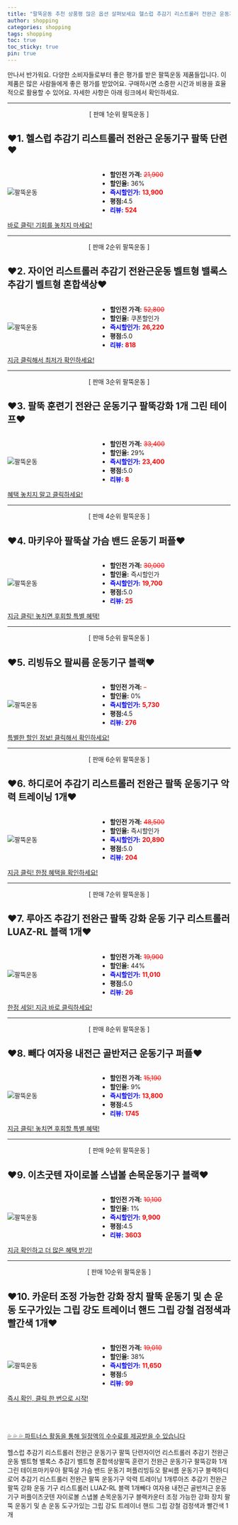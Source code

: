 ```yaml
---
title: "팔뚝운동 추천 상품평 많은 옵션 살펴보세요 헬스럽 추감기 리스트롤러 전완근 운동기구"
author: shopping
categories: shopping
tags: shopping
toc: true
toc_sticky: true
pin: true
---
```

만나서 반가워요. 다양한 소비자들로부터 좋은 평가를 받은 팔뚝운동 제품들입니다. 이 제품은 많은 사람들에게 좋은 평가를 받았어요. 구매하시면 소중한 시간과 비용을 효율적으로 활용할 수 있어요. 자세한 사항은 아래 링크에서 확인하세요.

---
<p class="toplist" style="margin: 0 auto; display: block; width: fit-content;">[ 판매 1순위 팔뚝운동 ]</p>

<h2><strong>❤️1. 헬스럽 추감기 리스트롤러 전완근 운동기구 팔뚝 단련❤️</strong></h2>

<div style="display: flex; align-items: center;">
    <div style="flex: 0.4;">
        <img src="https://thumbnail8.coupangcdn.com/thumbnails/remote/230x230ex/image/vendor_inventory/b077/544861860c890a9914e391e7a552791c968b512c3092a43a92cd038717a8.jpg" alt="팔뚝운동" style="max-width: 100%;">
    </div>
    <div style="flex: 0.6; margin-left: 10px;">
        <ul>
            <li><strong>할인전 가격:</strong> <del style="color: red;">21,900</del></li>
            <li><strong>할인율:</strong> 36%</li>
            <li><span style='color:blue'><strong>즉시할인가:</strong></span> <span style='color:red'><strong>13,900</strong></span></li>
            <li><strong>평점:</strong>4.5</li>
            <li><span style='color:blue'><strong>리뷰:</strong></span> <span style='color:red'><strong>524</strong></span></li>
        </ul>
    </div>
</div>
<div class="center">
    <a href="https://selin100587001.github.io?lptag=AF9450613&subid=githubio&pageKey=7045233164&traceid=V0-153&itemId=17433907184&vendorItemId=84602814397" class="myButton">
        바로 클릭! 기회를 놓치지 마세요!
    </a>
</div>


---
<p class="toplist" style="margin: 0 auto; display: block; width: fit-content;">[ 판매 2순위 팔뚝운동 ]</p>

<h2><strong>❤️2. 자이언 리스트롤러 추감기 전완근운동 벨트형 밸록스 추감기 벨트형 혼합색상❤️</strong></h2>

<div style="display: flex; align-items: center;">
    <div style="flex: 0.4;">
        <img src="https://thumbnail10.coupangcdn.com/thumbnails/remote/230x230ex/image/vendor_inventory/bbe3/602460f5bf1ed91633da20450ab97c982eda3ffaa752534f865ca19aa33f.jpg" alt="팔뚝운동" style="max-width: 100%;">
    </div>
    <div style="flex: 0.6; margin-left: 10px;">
        <ul>
            <li><strong>할인전 가격:</strong> <del style="color: red;">52,800</del></li>
            <li><strong>할인율:</strong> 쿠폰할인가</li>
            <li><span style='color:blue'><strong>즉시할인가:</strong></span> <span style='color:red'><strong>26,220</strong></span></li>
            <li><strong>평점:</strong>5.0</li>
            <li><span style='color:blue'><strong>리뷰:</strong></span> <span style='color:red'><strong>818</strong></span></li>
        </ul>
    </div>
</div>
<div class="center">
    <a href="https://selin100587001.github.io?lptag=AF9450613&subid=githubio&pageKey=6213841872&traceid=V0-153&itemId=12398959562&vendorItemId=79668495334" class="myButton">
        지금 클릭해서 최저가 확인하세요!
    </a>
</div>


---
<p class="toplist" style="margin: 0 auto; display: block; width: fit-content;">[ 판매 3순위 팔뚝운동 ]</p>

<h2><strong>❤️3. 팔뚝 훈련기 전완근 운동기구 팔뚝강화 1개 그린 테이프❤️</strong></h2>

<div style="display: flex; align-items: center;">
    <div style="flex: 0.4;">
        <img src="https://thumbnail7.coupangcdn.com/thumbnails/remote/230x230ex/image/vendor_inventory/fe51/bf8acd19d3b421ba3e555d990fb115404a5f60750bf75c155f655c3175ef.jpg" alt="팔뚝운동" style="max-width: 100%;">
    </div>
    <div style="flex: 0.6; margin-left: 10px;">
        <ul>
            <li><strong>할인전 가격:</strong> <del style="color: red;">33,400</del></li>
            <li><strong>할인율:</strong> 29%</li>
            <li><span style='color:blue'><strong>즉시할인가:</strong></span> <span style='color:red'><strong>23,400</strong></span></li>
            <li><strong>평점:</strong>5.0</li>
            <li><span style='color:blue'><strong>리뷰:</strong></span> <span style='color:red'><strong>8</strong></span></li>
        </ul>
    </div>
</div>
<div class="center">
    <a href="https://selin100587001.github.io?lptag=AF9450613&subid=githubio&pageKey=8042777231&traceid=V0-153&itemId=22525144670&vendorItemId=89567168984" class="myButton">
        혜택 놓치지 말고 클릭하세요!
    </a>
</div>


---
<p class="toplist" style="margin: 0 auto; display: block; width: fit-content;">[ 판매 4순위 팔뚝운동 ]</p>

<h2><strong>❤️4. 마키우아 팔뚝살 가슴 밴드 운동기 퍼플❤️</strong></h2>

<div style="display: flex; align-items: center;">
    <div style="flex: 0.4;">
        <img src="https://thumbnail6.coupangcdn.com/thumbnails/remote/230x230ex/image/vendor_inventory/ec48/5982963d663a14636b47aeca5bda6b8d7d1e4a13e50d26f788077ec3d8f4.jpg" alt="팔뚝운동" style="max-width: 100%;">
    </div>
    <div style="flex: 0.6; margin-left: 10px;">
        <ul>
            <li><strong>할인전 가격:</strong> <del style="color: red;">30,000</del></li>
            <li><strong>할인율:</strong> 즉시할인가</li>
            <li><span style='color:blue'><strong>즉시할인가:</strong></span> <span style='color:red'><strong>19,700</strong></span></li>
            <li><strong>평점:</strong>5.0</li>
            <li><span style='color:blue'><strong>리뷰:</strong></span> <span style='color:red'><strong>25</strong></span></li>
        </ul>
    </div>
</div>
<div class="center">
    <a href="https://selin100587001.github.io?lptag=AF9450613&subid=githubio&pageKey=7593950617&traceid=V0-153&itemId=20073380188&vendorItemId=87378844482" class="myButton">
        지금 클릭! 놓치면 후회할 특별 혜택!
    </a>
</div>


---
<p class="toplist" style="margin: 0 auto; display: block; width: fit-content;">[ 판매 5순위 팔뚝운동 ]</p>

<h2><strong>❤️5. 리빙듀오 팔씨름 운동기구 블랙❤️</strong></h2>

<div style="display: flex; align-items: center;">
    <div style="flex: 0.4;">
        <img src="https://thumbnail9.coupangcdn.com/thumbnails/remote/230x230ex/image/retail/images/2018/10/10/14/2/5365343e-c3a2-42b0-ac2b-ad301b61e0ac.jpg" alt="팔뚝운동" style="max-width: 100%;">
    </div>
    <div style="flex: 0.6; margin-left: 10px;">
        <ul>
            <li><strong>할인전 가격:</strong> <del style="color: red;">-</del></li>
            <li><strong>할인율:</strong> 0%</li>
            <li><span style='color:blue'><strong>즉시할인가:</strong></span> <span style='color:red'><strong>5,730</strong></span></li>
            <li><strong>평점:</strong>4.5</li>
            <li><span style='color:blue'><strong>리뷰:</strong></span> <span style='color:red'><strong>276</strong></span></li>
        </ul>
    </div>
</div>
<div class="center">
    <a href="https://selin100587001.github.io?lptag=AF9450613&subid=githubio&pageKey=143533191&traceid=V0-153&itemId=416866698&vendorItemId=4024110601" class="myButton">
        특별한 할인 정보! 클릭해서 확인하세요!
    </a>
</div>


---
<p class="toplist" style="margin: 0 auto; display: block; width: fit-content;">[ 판매 6순위 팔뚝운동 ]</p>

<h2><strong>❤️6. 하디로어 추감기 리스트롤러 전완근 팔뚝 운동기구 악력 트레이닝 1개❤️</strong></h2>

<div style="display: flex; align-items: center;">
    <div style="flex: 0.4;">
        <img src="https://thumbnail6.coupangcdn.com/thumbnails/remote/230x230ex/image/vendor_inventory/c21f/87420afac2398c2cb38c9e44dc81a56d6395ba9a30ecb82a60c472aab161.png" alt="팔뚝운동" style="max-width: 100%;">
    </div>
    <div style="flex: 0.6; margin-left: 10px;">
        <ul>
            <li><strong>할인전 가격:</strong> <del style="color: red;">48,500</del></li>
            <li><strong>할인율:</strong> 즉시할인가</li>
            <li><span style='color:blue'><strong>즉시할인가:</strong></span> <span style='color:red'><strong>20,890</strong></span></li>
            <li><strong>평점:</strong>5.0</li>
            <li><span style='color:blue'><strong>리뷰:</strong></span> <span style='color:red'><strong>204</strong></span></li>
        </ul>
    </div>
</div>
<div class="center">
    <a href="https://selin100587001.github.io?lptag=AF9450613&subid=githubio&pageKey=7618399129&traceid=V0-153&itemId=20192608266&vendorItemId=87616166234" class="myButton">
        지금 클릭! 한정 혜택을 확인하세요!
    </a>
</div>


---
<p class="toplist" style="margin: 0 auto; display: block; width: fit-content;">[ 판매 7순위 팔뚝운동 ]</p>

<h2><strong>❤️7. 루아즈 추감기 전완근 팔뚝 강화 운동 기구 리스트롤러 LUAZ-RL 블랙 1개❤️</strong></h2>

<div style="display: flex; align-items: center;">
    <div style="flex: 0.4;">
        <img src="https://thumbnail6.coupangcdn.com/thumbnails/remote/230x230ex/image/retail/images/2024/02/21/15/9/e968ac53-088b-4ee2-a665-26aa05e0bd23.jpg" alt="팔뚝운동" style="max-width: 100%;">
    </div>
    <div style="flex: 0.6; margin-left: 10px;">
        <ul>
            <li><strong>할인전 가격:</strong> <del style="color: red;">19,900</del></li>
            <li><strong>할인율:</strong> 44%</li>
            <li><span style='color:blue'><strong>즉시할인가:</strong></span> <span style='color:red'><strong>11,010</strong></span></li>
            <li><strong>평점:</strong>5.0</li>
            <li><span style='color:blue'><strong>리뷰:</strong></span> <span style='color:red'><strong>26</strong></span></li>
        </ul>
    </div>
</div>
<div class="center">
    <a href="https://selin100587001.github.io?lptag=AF9450613&subid=githubio&pageKey=7910369391&traceid=V0-153&itemId=21703295864&vendorItemId=88752814374" class="myButton">
        한정 세일! 지금 바로 클릭하세요!
    </a>
</div>


---
<p class="toplist" style="margin: 0 auto; display: block; width: fit-content;">[ 판매 8순위 팔뚝운동 ]</p>

<h2><strong>❤️8. 빼다 여자용 내전근 골반저근 운동기구 퍼플❤️</strong></h2>

<div style="display: flex; align-items: center;">
    <div style="flex: 0.4;">
        <img src="https://thumbnail6.coupangcdn.com/thumbnails/remote/230x230ex/image/retail/images/1848827073724667-fc5b34de-bab8-413e-8896-bb7a2e0b63a5.jpg" alt="팔뚝운동" style="max-width: 100%;">
    </div>
    <div style="flex: 0.6; margin-left: 10px;">
        <ul>
            <li><strong>할인전 가격:</strong> <del style="color: red;">15,190</del></li>
            <li><strong>할인율:</strong> 9%</li>
            <li><span style='color:blue'><strong>즉시할인가:</strong></span> <span style='color:red'><strong>13,800</strong></span></li>
            <li><strong>평점:</strong>4.5</li>
            <li><span style='color:blue'><strong>리뷰:</strong></span> <span style='color:red'><strong>1745</strong></span></li>
        </ul>
    </div>
</div>
<div class="center">
    <a href="https://selin100587001.github.io?lptag=AF9450613&subid=githubio&pageKey=6361510010&traceid=V0-153&itemId=13431739479&vendorItemId=84317327740" class="myButton">
        지금 클릭! 놓치면 후회할 특별 혜택!
    </a>
</div>


---
<p class="toplist" style="margin: 0 auto; display: block; width: fit-content;">[ 판매 9순위 팔뚝운동 ]</p>

<h2><strong>❤️9. 이츠굿텐 자이로볼 스냅볼 손목운동기구 블랙❤️</strong></h2>

<div style="display: flex; align-items: center;">
    <div style="flex: 0.4;">
        <img src="https://thumbnail10.coupangcdn.com/thumbnails/remote/230x230ex/image/retail/images/3745020466966734-2bede5c7-ecc0-4ed6-a116-bbdcc071005a.jpg" alt="팔뚝운동" style="max-width: 100%;">
    </div>
    <div style="flex: 0.6; margin-left: 10px;">
        <ul>
            <li><strong>할인전 가격:</strong> <del style="color: red;">10,100</del></li>
            <li><strong>할인율:</strong> 1%</li>
            <li><span style='color:blue'><strong>즉시할인가:</strong></span> <span style='color:red'><strong>9,900</strong></span></li>
            <li><strong>평점:</strong>4.5</li>
            <li><span style='color:blue'><strong>리뷰:</strong></span> <span style='color:red'><strong>3603</strong></span></li>
        </ul>
    </div>
</div>
<div class="center">
    <a href="https://selin100587001.github.io?lptag=AF9450613&subid=githubio&pageKey=6822263381&traceid=V0-153&itemId=16173893439&vendorItemId=83369376848" class="myButton">
        지금 확인하고 더 많은 혜택 받기!
    </a>
</div>


---
<p class="toplist" style="margin: 0 auto; display: block; width: fit-content;">[ 판매 10순위 팔뚝운동 ]</p>

<h2><strong>❤️10. 카운터 조정 가능한 강화 장치 팔뚝 운동기 및 손 운동 도구가있는 그립 강도 트레이너 핸드 그립 강철 검정색과 빨간색 1개❤️</strong></h2>

<div style="display: flex; align-items: center;">
    <div style="flex: 0.4;">
        <img src="https://thumbnail6.coupangcdn.com/thumbnails/remote/230x230ex/image/vendor_inventory/96fd/3b7f45d3d8bf758cd14fba94c342e7b15686c94cff5c353aff7a73aa3b42.jpg" alt="팔뚝운동" style="max-width: 100%;">
    </div>
    <div style="flex: 0.6; margin-left: 10px;">
        <ul>
            <li><strong>할인전 가격:</strong> <del style="color: red;">19,010</del></li>
            <li><strong>할인율:</strong> 38%</li>
            <li><span style='color:blue'><strong>즉시할인가:</strong></span> <span style='color:red'><strong>11,650</strong></span></li>
            <li><strong>평점:</strong>5</li>
            <li><span style='color:blue'><strong>리뷰:</strong></span> <span style='color:red'><strong>99</strong></span></li>
        </ul>
    </div>
</div>
<div class="center">
    <a href="https://selin100587001.github.io?lptag=AF9450613&subid=githubio&pageKey=7942680060&traceid=V0-153&itemId=21882365626&vendorItemId=88930448920" class="myButton">
        즉시 확인, 클릭 한 번으로 시작!
    </a>
</div>

<br><br><br>[💦 💦 💦 파트너스 활동을 통해 일정액의 수수료를 제공받을 수 있습니다](https://link.coupang.com/a/bcpT2c)<br><br>헬스럽 추감기 리스트롤러 전완근 운동기구 팔뚝 단련자이언 리스트롤러 추감기 전완근운동 벨트형 밸록스 추감기 벨트형 혼합색상팔뚝 훈련기 전완근 운동기구 팔뚝강화 1개 그린 테이프마키우아 팔뚝살 가슴 밴드 운동기 퍼플리빙듀오 팔씨름 운동기구 블랙하디로어 추감기 리스트롤러 전완근 팔뚝 운동기구 악력 트레이닝 1개루아즈 추감기 전완근 팔뚝 강화 운동 기구 리스트롤러 LUAZ-RL 블랙 1개빼다 여자용 내전근 골반저근 운동기구 퍼플이츠굿텐 자이로볼 스냅볼 손목운동기구 블랙카운터 조정 가능한 강화 장치 팔뚝 운동기 및 손 운동 도구가있는 그립 강도 트레이너 핸드 그립 강철 검정색과 빨간색 1개
